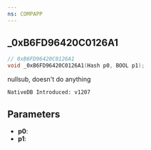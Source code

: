 ```yaml
---
ns: COMPAPP
---
```

## _0xB6FD96420C0126A1

```c
// 0xB6FD96420C0126A1
void _0xB6FD96420C0126A1(Hash p0, BOOL p1);
```

nullsub, doesn't do anything

```
NativeDB Introduced: v1207
```

## Parameters
* **p0**:
* **p1**:
